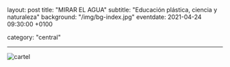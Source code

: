 layout: post
title: "MIRAR EL AGUA"
subtitle: "Educación plástica, ciencia y naturaleza"
background: "/img/bg-index.jpg"
eventdate: 2021-04-24 09:30:00 +0100


category: "central"

   
---


![cartel](/img/posts/noriasabaran.png)
